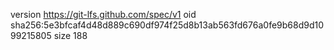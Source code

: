version https://git-lfs.github.com/spec/v1
oid sha256:5e3bfcaf4d48d889c690df974f25d8b13ab563fd676a0fe9b68d9d1099215805
size 188
